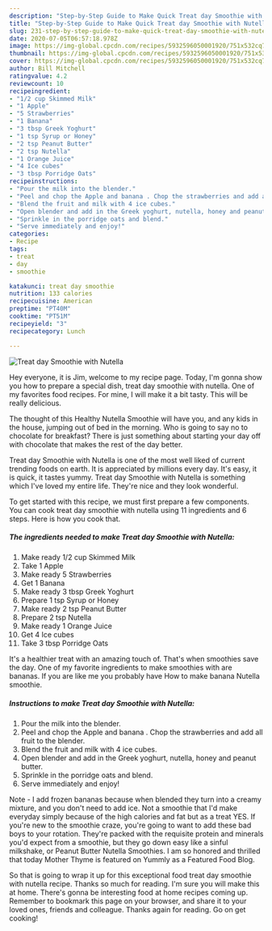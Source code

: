 ```yaml
---
description: "Step-by-Step Guide to Make Quick Treat day Smoothie with Nutella"
title: "Step-by-Step Guide to Make Quick Treat day Smoothie with Nutella"
slug: 231-step-by-step-guide-to-make-quick-treat-day-smoothie-with-nutella
date: 2020-07-05T06:57:18.978Z
image: https://img-global.cpcdn.com/recipes/5932596050001920/751x532cq70/treat-day-smoothie-with-nutella-recipe-main-photo.jpg
thumbnail: https://img-global.cpcdn.com/recipes/5932596050001920/751x532cq70/treat-day-smoothie-with-nutella-recipe-main-photo.jpg
cover: https://img-global.cpcdn.com/recipes/5932596050001920/751x532cq70/treat-day-smoothie-with-nutella-recipe-main-photo.jpg
author: Bill Mitchell
ratingvalue: 4.2
reviewcount: 10
recipeingredient:
- "1/2 cup Skimmed Milk"
- "1 Apple"
- "5 Strawberries"
- "1 Banana"
- "3 tbsp Greek Yoghurt"
- "1 tsp Syrup or Honey"
- "2 tsp Peanut Butter"
- "2 tsp Nutella"
- "1 Orange Juice"
- "4 Ice cubes"
- "3 tbsp Porridge Oats"
recipeinstructions:
- "Pour the milk into the blender."
- "Peel and chop the Apple and banana . Chop the strawberries and add all fruit to the blender."
- "Blend the fruit and milk with 4 ice cubes."
- "Open blender and add in the Greek yoghurt, nutella, honey and peanut butter."
- "Sprinkle in the porridge oats and blend."
- "Serve immediately and enjoy!"
categories:
- Recipe
tags:
- treat
- day
- smoothie

katakunci: treat day smoothie 
nutrition: 133 calories
recipecuisine: American
preptime: "PT40M"
cooktime: "PT51M"
recipeyield: "3"
recipecategory: Lunch

---
```



![Treat day Smoothie with Nutella](https://img-global.cpcdn.com/recipes/5932596050001920/751x532cq70/treat-day-smoothie-with-nutella-recipe-main-photo.jpg)

Hey everyone, it is Jim, welcome to my recipe page. Today, I'm gonna show you how to prepare a special dish, treat day smoothie with nutella. One of my favorites food recipes. For mine, I will make it a bit tasty. This will be really delicious.

The thought of this Healthy Nutella Smoothie will have you, and any kids in the house, jumping out of bed in the morning. Who is going to say no to chocolate for breakfast? There is just something about starting your day off with chocolate that makes the rest of the day better.

Treat day Smoothie with Nutella is one of the most well liked of current trending foods on earth. It is appreciated by millions every day. It's easy, it is quick, it tastes yummy. Treat day Smoothie with Nutella is something which I've loved my entire life. They're nice and they look wonderful.


To get started with this recipe, we must first prepare a few components. You can cook treat day smoothie with nutella using 11 ingredients and 6 steps. Here is how you cook that.

##### The ingredients needed to make Treat day Smoothie with Nutella:

1. Make ready 1/2 cup Skimmed Milk
1. Take 1 Apple
1. Make ready 5 Strawberries
1. Get 1 Banana
1. Make ready 3 tbsp Greek Yoghurt
1. Prepare 1 tsp Syrup or Honey
1. Make ready 2 tsp Peanut Butter
1. Prepare 2 tsp Nutella
1. Make ready 1 Orange Juice
1. Get 4 Ice cubes
1. Take 3 tbsp Porridge Oats


It&#39;s a healthier treat with an amazing touch of. That&#39;s when smoothies save the day. One of my favorite ingredients to make smoothies with are bananas. If you are like me you probably have How to make banana Nutella smoothie. 

##### Instructions to make Treat day Smoothie with Nutella:

1. Pour the milk into the blender.
1. Peel and chop the Apple and banana . Chop the strawberries and add all fruit to the blender.
1. Blend the fruit and milk with 4 ice cubes.
1. Open blender and add in the Greek yoghurt, nutella, honey and peanut butter.
1. Sprinkle in the porridge oats and blend.
1. Serve immediately and enjoy!


Note - I add frozen bananas because when blended they turn into a creamy mixture, and you don&#39;t need to add ice. Not a smoothie that I&#39;d make everyday simply because of the high calories and fat but as a treat YES. If you&#39;re new to the smoothie craze, you&#39;re going to want to add these bad boys to your rotation. They&#39;re packed with the requisite protein and minerals you&#39;d expect from a smoothie, but they go down easy like a sinful milkshake, or Peanut Butter Nutella Smoothies. I am so honored and thrilled that today Mother Thyme is featured on Yummly as a Featured Food Blog. 

So that is going to wrap it up for this exceptional food treat day smoothie with nutella recipe. Thanks so much for reading. I'm sure you will make this at home. There's gonna be interesting food at home recipes coming up. Remember to bookmark this page on your browser, and share it to your loved ones, friends and colleague. Thanks again for reading. Go on get cooking!
